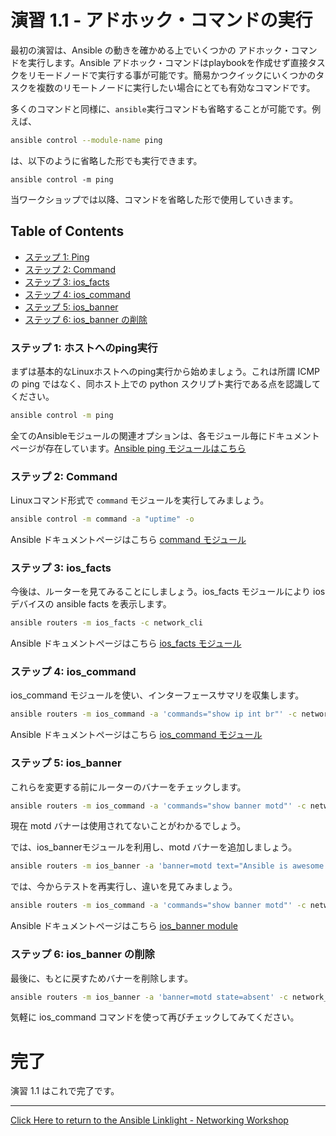 # 演習 1.1 - アドホック・コマンドの実行

最初の演習は、Ansible の動きを確かめる上でいくつかの アドホック・コマンドを実行します。Ansible アドホック・コマンドはplaybookを作成せず直接タスクをリモードノードで実行する事が可能です。簡易かつクイックにいくつかのタスクを複数のリモートノードに実行したい場合にとても有効なコマンドです。

多くのコマンドと同様に、`ansible`実行コマンドも省略することが可能です。例えば、

```bash
ansible control --module-name ping
```

は、以下のように省略した形でも実行できます。
```
ansible control -m ping
```
当ワークショップでは以降、コマンドを省略した形で使用していきます。

## Table of Contents
 - [ステップ 1: Ping](#step-1-ping)
 - [ステップ 2: Command](#step-2-command)
 - [ステップ 3: ios_facts](#step-3-ios_facts)
 - [ステップ 4: ios_command](#step-4-ios_command)
 - [ステップ 5: ios_banner](#step-5-ios_banner)
 - [ステップ 6: ios_banner の削除](#step-6-ios_banner-removal)

### ステップ 1: ホストへのping実行

まずは基本的なLinuxホストへのping実行から始めましょう。これは所謂 ICMPの ping ではなく、同ホスト上での python スクリプト実行である点を認識してください。

```bash
ansible control -m ping
```

全てのAnsibleモジュールの関連オプションは、各モジュール毎にドキュメントページが存在しています。[Ansible ping モジュールはこちら](http://docs.ansible.com/ansible/latest/ping_module.html)

### ステップ 2: Command
Linuxコマンド形式で `command` モジュールを実行してみましょう。
```bash
ansible control -m command -a "uptime" -o
```

Ansible ドキュメントページはこちら [command モジュール](http://docs.ansible.com/ansible/latest/command_module.html)

### ステップ 3: ios_facts

今後は、ルーターを見てみることにしましょう。ios_facts モジュールにより ios デバイスの ansible facts を表示します。

```bash
ansible routers -m ios_facts -c network_cli
```

Ansible ドキュメントページはこちら [ios_facts モジュール](http://docs.ansible.com/ansible/latest/ios_facts_module.html)

### ステップ 4: ios_command

ios_command モジュールを使い、インターフェースサマリを収集します。

```bash
ansible routers -m ios_command -a 'commands="show ip int br"' -c network_cli
```
Ansible ドキュメントページはこちら [ios_command モジュール](http://docs.ansible.com/ansible/latest/ios_command_module.html)
### ステップ 5: ios_banner
これらを変更する前にルーターのバナーをチェックします。
```bash
ansible routers -m ios_command -a 'commands="show banner motd"' -c network_cli
```
現在 motd バナーは使用されてないことがわかるでしょう。

では、ios_bannerモジュールを利用し、motd バナーを追加しましょう。

```bash
ansible routers -m ios_banner -a 'banner=motd text="Ansible is awesome!" state=present' -c network_cli
```
では、今からテストを再実行し、違いを見てみましょう。
```bash
ansible routers -m ios_command -a 'commands="show banner motd"' -c network_cli
```
Ansible ドキュメントページはこちら [ios_banner module](http://docs.ansible.com/ansible/latest/ios_banner_module.html)

### ステップ 6: ios_banner の削除

最後に、もとに戻すためバナーを削除します。

```bash
ansible routers -m ios_banner -a 'banner=motd state=absent' -c network_cli
```
気軽に ios_command コマンドを使って再びチェックしてみてください。

# 完了
演習 1.1 はこれで完了です。

 ---
[Click Here to return to the Ansible Linklight - Networking Workshop](../README.ja.md)
